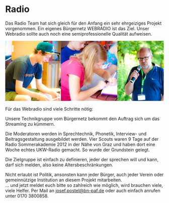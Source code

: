 # Radio

Das Radio Team hat sich gleich für den Anfang ein sehr ehrgeiziges Projekt vorgenommen. 
Ein eigenes Bürgernetz WEBRADIO ist das Ziel. Unser Webradio sollte auch noch eine
semiprofessionelle Qualität aufweisen.

![Bilder von Teilnehmern](./mmteam2.jpg)

Für das Webradio sind viele Schritte nötig:

Unsere Technikgruppe vom Bürgernetz bekommt den Auftrag sich um das Streaming zu kümmern.

Die Moderatoren werden in Sprechtechnik, Phonetik, Interview- und Beitragsgestaltung ausgebildet werden.
Vier Scouts waren 9 Tage auf der Radio Sommerakademie 2012 in der Nähe von Graz und haben dort eine Woche echtes
UKW-Radio gemacht. So wurde der Grundstein gelegt.

Die Zielgruppe ist einfach zu definieren, jeder der sprechen will und kann, darf sich melden, also keine 
Altersbeschränkungen.

Nicht erlaubt ist Politik, ansonsten kann jeder Bürger, auch jeder Verein oder gemeinnützige Institution an diesem 
Projekt mitarbeiten.  
… und jetzt meldet euch bitte so zahlreich wie möglich, wird brauchen viele, viele Helfer. 
Per Mail an josef.postel@bn-paf.de oder auch einfach anrufen unter 0170 3800858.